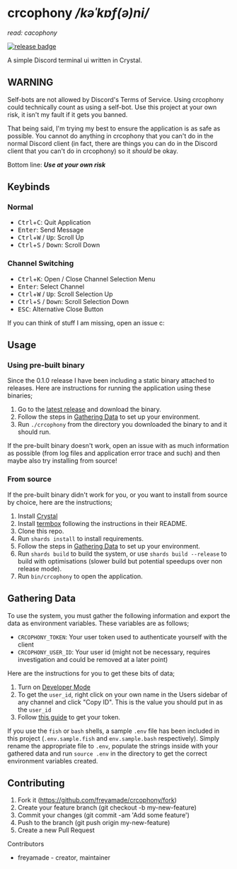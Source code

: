# crcophony */kəˈkɒf(ə)ni/*
*read: cacophony*

[![release badge](https://img.shields.io/github/tag-date/freyamade/crcophony.svg?label=version&style=flat-square)](https://github.com/freyamade/crcophony/releases/latest)

A simple Discord terminal ui written in Crystal.

## WARNING
Self-bots are not allowed by Discord's Terms of Service.
Using crcophony could technically count as using a self-bot.
Use this project at your own risk, it isn't my fault if it gets you banned.

That being said, I'm trying my best to ensure the application is as safe as possible.
You cannot do anything in crcophony that you can't do in the normal Discord client (in fact, there are things you can do in the Discord client that you can't do in crcophony) so it *should* be okay.

Bottom line: ***Use at your own risk***

## Keybinds
### Normal
- <kbd>Ctrl</kbd>+<kbd>C</kbd>: Quit Application
- <kbd>Enter</kbd>: Send Message
- <kbd>Ctrl</kbd>+<kbd>W</kbd> / <kbd>Up</kbd>: Scroll Up
- <kbd>Ctrl</kbd>+<kbd>S</kbd> / <kbd>Down</kbd>: Scroll Down

### Channel Switching
- <kbd>Ctrl</kbd>+<kbd>K</kbd>: Open / Close Channel Selection Menu
- <kbd>Enter</kbd>: Select Channel
- <kbd>Ctrl</kbd>+<kbd>W</kbd> / <kbd>Up</kbd>: Scroll Selection Up
- <kbd>Ctrl</kbd>+<kbd>S</kbd> / <kbd>Down</kbd>: Scroll Selection Down
- <kbd>ESC</kbd>: Alternative Close Button

If you can think of stuff I am missing, open an issue c:

## Usage

### Using pre-built binary
Since the 0.1.0 release I have been including a static binary attached to releases. Here are instructions for running the application using these binaries;

1. Go to the [latest release](https://github.com/freyamade/crcophony/releases/latest) and download the binary.
2. Follow the steps in [Gathering Data](#gathering-data) to set up your environment.
3. Run `./crcophony` from the directory you downloaded the binary to and it should run.

If the pre-built binary doesn't work, open an issue with as much information as possible (from log files and application error trace and such) and then maybe also try installing from source!

### From source
If the pre-built binary didn't work for you, or you want to install from source by choice, here are the instructions;

1. Install [Crystal](https://crystal-lang.org/reference/installation/)
2. Install [termbox](https://github.com/nsf/termbox) following the instructions in their README.
3. Clone this repo.
4. Run `shards install` to install requirements.
5. Follow the steps in [Gathering Data](#gathering-data) to set up your environment.
6. Run `shards build` to build the system, or use `shards build --release` to build with optimisations (slower build but potential speedups over non release mode).
7. Run `bin/crcophony` to open the application.

## Gathering Data
To use the system, you must gather the following information and export the data as environment variables.
These variables are as follows;

- `CRCOPHONY_TOKEN`: Your user token used to authenticate yourself with the client
- `CRCOPHONY_USER_ID`: Your user id (might not be necessary, requires investigation and could be removed at a later point)

Here are the instructions for you to get these bits of data;
1. Turn on [Developer Mode](https://discordia.me/developer-mode)
3. To get the `user_id`, right click on your own name in the Users sidebar of any channel and click "Copy ID". This is the value you should put in as the `user_id`
4. Follow [this guide](https://discordhelp.net/discord-token) to get your token.

If you use the `fish` or `bash` shells, a sample `.env` file has been included in this project (`.env.sample.fish` and `env.sample.bash` respectively).
Simply rename the appropriate file to `.env`, populate the strings inside with your gathered data and run `source .env` in the directory to get the correct environment variables created.

## Contributing

1. Fork it (https://github.com/freyamade/crcophony/fork)
2. Create your feature branch (git checkout -b my-new-feature)
3. Commit your changes (git commit -am 'Add some feature')
4. Push to the branch (git push origin my-new-feature)
5. Create a new Pull Request

Contributors

- freyamade - creator, maintainer
